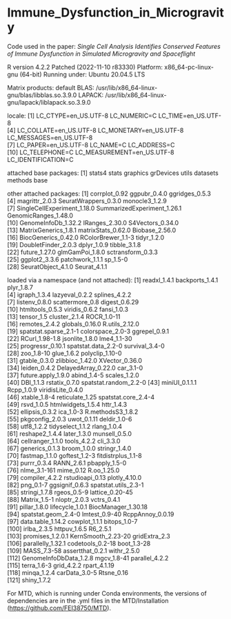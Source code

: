 # Immune_Dysfunction_in_Microgravity
Code used in the paper: *Single Cell Analysis Identifies Conserved Features of Immune Dysfunction in Simulated Microgravity and Spaceflight*

R version 4.2.2 Patched (2022-11-10 r83330)
Platform: x86_64-pc-linux-gnu (64-bit)
Running under: Ubuntu 20.04.5 LTS

Matrix products: default
BLAS:   /usr/lib/x86_64-linux-gnu/blas/libblas.so.3.9.0
LAPACK: /usr/lib/x86_64-linux-gnu/lapack/liblapack.so.3.9.0

locale:
 [1] LC_CTYPE=en_US.UTF-8       LC_NUMERIC=C               LC_TIME=en_US.UTF-8       
 [4] LC_COLLATE=en_US.UTF-8     LC_MONETARY=en_US.UTF-8    LC_MESSAGES=en_US.UTF-8   
 [7] LC_PAPER=en_US.UTF-8       LC_NAME=C                  LC_ADDRESS=C              
[10] LC_TELEPHONE=C             LC_MEASUREMENT=en_US.UTF-8 LC_IDENTIFICATION=C       

attached base packages:
[1] stats4    stats     graphics  grDevices utils     datasets  methods   base     

other attached packages:
 [1] corrplot_0.92               ggpubr_0.4.0                ggridges_0.5.3             
 [4] magrittr_2.0.3              SeuratWrappers_0.3.0        monocle3_1.2.9             
 [7] SingleCellExperiment_1.18.0 SummarizedExperiment_1.26.1 GenomicRanges_1.48.0       
[10] GenomeInfoDb_1.32.2         IRanges_2.30.0              S4Vectors_0.34.0           
[13] MatrixGenerics_1.8.1        matrixStats_0.62.0          Biobase_2.56.0             
[16] BiocGenerics_0.42.0         RColorBrewer_1.1-3          tidyr_1.2.0                
[19] DoubletFinder_2.0.3         dplyr_1.0.9                 tibble_3.1.8               
[22] future_1.27.0               glmGamPoi_1.8.0             sctransform_0.3.3          
[25] ggplot2_3.3.6               patchwork_1.1.1             sp_1.5-0                   
[28] SeuratObject_4.1.0          Seurat_4.1.1               

loaded via a namespace (and not attached):
  [1] readxl_1.4.1           backports_1.4.1        plyr_1.8.7            
  [4] igraph_1.3.4           lazyeval_0.2.2         splines_4.2.2         
  [7] listenv_0.8.0          scattermore_0.8        digest_0.6.29         
 [10] htmltools_0.5.3        viridis_0.6.2          fansi_1.0.3           
 [13] tensor_1.5             cluster_2.1.4          ROCR_1.0-11           
 [16] remotes_2.4.2          globals_0.16.0         R.utils_2.12.0        
 [19] spatstat.sparse_2.1-1  colorspace_2.0-3       ggrepel_0.9.1         
 [22] RCurl_1.98-1.8         jsonlite_1.8.0         lme4_1.1-30           
 [25] progressr_0.10.1       spatstat.data_2.2-0    survival_3.4-0        
 [28] zoo_1.8-10             glue_1.6.2             polyclip_1.10-0       
 [31] gtable_0.3.0           zlibbioc_1.42.0        XVector_0.36.0        
 [34] leiden_0.4.2           DelayedArray_0.22.0    car_3.1-0             
 [37] future.apply_1.9.0     abind_1.4-5            scales_1.2.0          
 [40] DBI_1.1.3              rstatix_0.7.0          spatstat.random_2.2-0 
 [43] miniUI_0.1.1.1         Rcpp_1.0.9             viridisLite_0.4.0     
 [46] xtable_1.8-4           reticulate_1.25        spatstat.core_2.4-4   
 [49] rsvd_1.0.5             htmlwidgets_1.5.4      httr_1.4.3            
 [52] ellipsis_0.3.2         ica_1.0-3              R.methodsS3_1.8.2     
 [55] pkgconfig_2.0.3        uwot_0.1.11            deldir_1.0-6          
 [58] utf8_1.2.2             tidyselect_1.1.2       rlang_1.0.4           
 [61] reshape2_1.4.4         later_1.3.0            munsell_0.5.0         
 [64] cellranger_1.1.0       tools_4.2.2            cli_3.3.0             
 [67] generics_0.1.3         broom_1.0.0            stringr_1.4.0         
 [70] fastmap_1.1.0          goftest_1.2-3          fitdistrplus_1.1-8    
 [73] purrr_0.3.4            RANN_2.6.1             pbapply_1.5-0         
 [76] nlme_3.1-161           mime_0.12              R.oo_1.25.0           
 [79] compiler_4.2.2         rstudioapi_0.13        plotly_4.10.0         
 [82] png_0.1-7              ggsignif_0.6.3         spatstat.utils_2.3-1  
 [85] stringi_1.7.8          rgeos_0.5-9            lattice_0.20-45       
 [88] Matrix_1.5-1           nloptr_2.0.3           vctrs_0.4.1           
 [91] pillar_1.8.0           lifecycle_1.0.1        BiocManager_1.30.18   
 [94] spatstat.geom_2.4-0    lmtest_0.9-40          RcppAnnoy_0.0.19      
 [97] data.table_1.14.2      cowplot_1.1.1          bitops_1.0-7          
[100] irlba_2.3.5            httpuv_1.6.5           R6_2.5.1              
[103] promises_1.2.0.1       KernSmooth_2.23-20     gridExtra_2.3         
[106] parallelly_1.32.1      codetools_0.2-18       boot_1.3-28           
[109] MASS_7.3-58            assertthat_0.2.1       withr_2.5.0           
[112] GenomeInfoDbData_1.2.8 mgcv_1.8-41            parallel_4.2.2        
[115] terra_1.6-3            grid_4.2.2             rpart_4.1.19          
[118] minqa_1.2.4            carData_3.0-5          Rtsne_0.16            
[121] shiny_1.7.2           

For MTD, which is running under Conda environments, the versions of dependencies are in the .yml files in the MTD/Installation (https://github.com/FEI38750/MTD).
